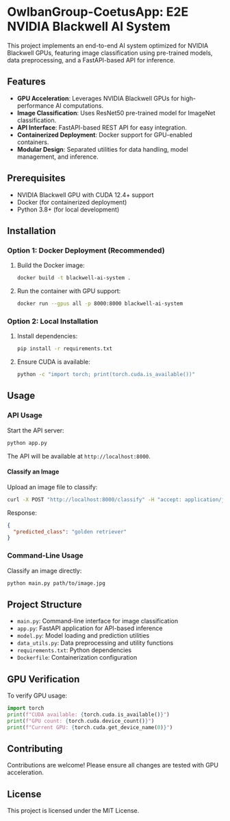 # OwlbanGroup-CoetusApp: E2E NVIDIA Blackwell AI System

This project implements an end-to-end AI system optimized for NVIDIA Blackwell GPUs, featuring image classification using pre-trained models, data preprocessing, and a FastAPI-based API for inference.

## Features

- **GPU Acceleration**: Leverages NVIDIA Blackwell GPUs for high-performance AI computations.
- **Image Classification**: Uses ResNet50 pre-trained model for ImageNet classification.
- **API Interface**: FastAPI-based REST API for easy integration.
- **Containerized Deployment**: Docker support for GPU-enabled containers.
- **Modular Design**: Separated utilities for data handling, model management, and inference.

## Prerequisites

- NVIDIA Blackwell GPU with CUDA 12.4+ support
- Docker (for containerized deployment)
- Python 3.8+ (for local development)

## Installation

### Option 1: Docker Deployment (Recommended)

1. Build the Docker image:
   ```bash
   docker build -t blackwell-ai-system .
   ```

2. Run the container with GPU support:
   ```bash
   docker run --gpus all -p 8000:8000 blackwell-ai-system
   ```

### Option 2: Local Installation

1. Install dependencies:
   ```bash
   pip install -r requirements.txt
   ```

2. Ensure CUDA is available:
   ```bash
   python -c "import torch; print(torch.cuda.is_available())"
   ```

## Usage

### API Usage

Start the API server:
```bash
python app.py
```

The API will be available at `http://localhost:8000`.

#### Classify an Image

Upload an image file to classify:

```bash
curl -X POST "http://localhost:8000/classify" -H "accept: application/json" -H "Content-Type: multipart/form-data" -F "file=@path/to/your/image.jpg"
```

Response:
```json
{
  "predicted_class": "golden retriever"
}
```

### Command-Line Usage

Classify an image directly:

```bash
python main.py path/to/image.jpg
```

## Project Structure

- `main.py`: Command-line interface for image classification
- `app.py`: FastAPI application for API-based inference
- `model.py`: Model loading and prediction utilities
- `data_utils.py`: Data preprocessing and utility functions
- `requirements.txt`: Python dependencies
- `Dockerfile`: Containerization configuration

## GPU Verification

To verify GPU usage:

```python
import torch
print(f"CUDA available: {torch.cuda.is_available()}")
print(f"GPU count: {torch.cuda.device_count()}")
print(f"Current GPU: {torch.cuda.get_device_name(0)}")
```

## Contributing

Contributions are welcome! Please ensure all changes are tested with GPU acceleration.

## License

This project is licensed under the MIT License.
